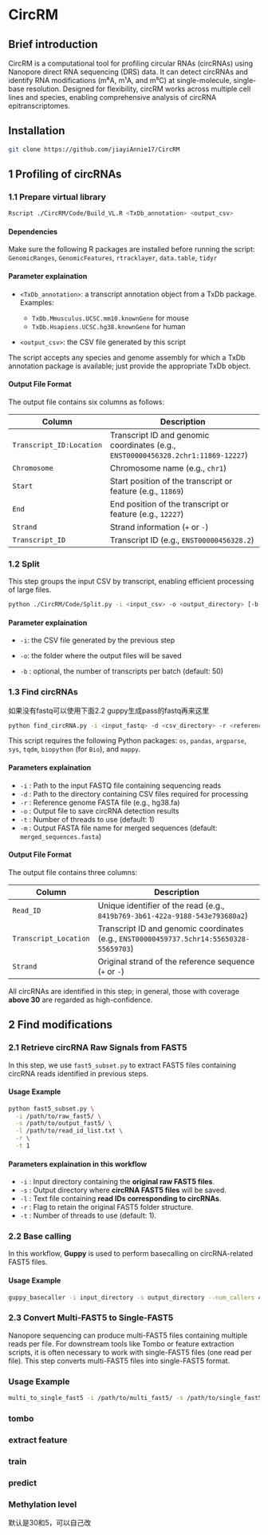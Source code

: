 # CircRM
## Brief introduction

CircRM is a computational tool for profiling circular RNAs (circRNAs) using Nanopore direct RNA sequencing (DRS) data. It can detect circRNAs and identify RNA modifications (m⁶A, m¹A, and m⁵C) at single-molecule, single-base resolution. Designed for flexibility, circRM works across multiple cell lines and species, enabling comprehensive analysis of circRNA epitranscriptomes.
## Installation
```bash
git clone https://github.com/jiayiAnnie17/CircRM
```
## 1 Profiling of circRNAs
### 1.1 Prepare virtual library

```bash
Rscript ./CircRM/Code/Build_VL.R <TxDb_annotation> <output_csv>
```
#### Dependencies

Make sure the following R packages are installed before running the script:  
`GenomicRanges`, `GenomicFeatures`, `rtracklayer`, `data.table`, `tidyr`

#### Parameter explaination
- `<TxDb_annotation>`: a transcript annotation object from a TxDb package.
  Examples:
   - `TxDb.Mmusculus.UCSC.mm10.knownGene` for mouse
   - `TxDb.Hsapiens.UCSC.hg38.knownGene` for human

- `<output_csv>`: the CSV file generated by this script

The script accepts any species and genome assembly for which a TxDb annotation package is available; just provide the appropriate TxDb object. 

#### Output File Format

The output file contains six columns as follows:

| Column | Description |
|--------|-------------|
| `Transcript_ID:Location` | Transcript ID and genomic coordinates (e.g., `ENST00000456328.2chr1:11869-12227`) |
| `Chromosome` | Chromosome name (e.g., `chr1`) |
| `Start` | Start position of the transcript or feature (e.g., `11869`) |
| `End` | End position of the transcript or feature (e.g., `12227`) |
| `Strand` | Strand information (`+` or `-`) |
| `Transcript_ID` | Transcript ID (e.g., `ENST00000456328.2`) |


### 1.2 Split
This step groups the input CSV by transcript, enabling efficient processing of large files.

```bash
python ./CircRM/Code/Split.py -i <input_csv> -o <output_directory> [-b <batch_size>]
```
#### Parameter explaination
- `-i`: the CSV file generated by the previous step

- `-o`: the folder where the output files will be saved

- `-b` : optional, the number of transcripts per batch (default: 50)
### 1.3 Find circRNAs
如果没有fastq可以使用下面2.2 guppy生成pass的fastq再来这里
```bash
python find_circRNA.py -i <input_fastq> -d <csv_directory> -r <reference_fasta> -o <output_file> [-t <threads>] [-m <merged_fasta>]
```
This script requires the following Python packages: `os`, `pandas`, `argparse`, `sys`, `tqdm`, `biopython` (for `Bio`), and `mappy`.

#### Parameters explaination

- `-i` : Path to the input FASTQ file containing sequencing reads
- `-d` : Path to the directory containing CSV files required for processing
- `-r` : Reference genome FASTA file (e.g., hg38.fa)
- `-o` : Output file to save circRNA detection results
- `-t` : Number of threads to use (default: 1)
- `-m` : Output FASTA file name for merged sequences (default: `merged_sequences.fasta`)
#### Output File Format

The output file contains three columns:

| Column | Description |
|--------|-------------|
| `Read_ID` | Unique identifier of the read (e.g., `8419b769-3b61-422a-9188-543e793680a2`) |
| `Transcript_Location` | Transcript ID and genomic coordinates (e.g., `ENST00000459737.5chr14:55650328-55659703`) |
| `Strand` | Original strand of the reference sequence (`+` or `-`) |

All circRNAs are identified in this step; in general, those with coverage **above 30** are regarded as high-confidence.
## 2 Find modifications
### 2.1 Retrieve circRNA Raw Signals from FAST5

In this step, we use `fast5_subset.py` to extract FAST5 files containing circRNA reads identified in previous steps.
#### Usage Example
```bash
python fast5_subset.py \
  -i /path/to/raw_fast5/ \
  -s /path/to/output_fast5/ \
  -l /path/to/read_id_list.txt \
  -r \
  -t 1
```
#### Parameters explaination in this workflow

- `-i` : Input directory containing the **original raw FAST5 files**.  
- `-s` : Output directory where **circRNA FAST5 files** will be saved.  
- `-l` : Text file containing **read IDs corresponding to circRNAs**.  
- `-r` : Flag to retain the original FAST5 folder structure.   
- `-t` : Number of threads to use (default: 1).  

### 2.2 Base calling
In this workflow, **Guppy** is used to perform basecalling on circRNA-related FAST5 files.
#### Usage Example
```bash
guppy_basecaller -i input_directory -s output_directory --num_callers 4 --recursive --fast5_out  --flowcell FLO-MIN106 --kit SQK-RNA002 --device cuda:0
```
### 2.3 Convert Multi-FAST5 to Single-FAST5

Nanopore sequencing can produce multi-FAST5 files containing multiple reads per file. For downstream tools like Tombo or feature extraction scripts, it is often necessary to work with single-FAST5 files (one read per file). This step converts multi-FAST5 files into single-FAST5 format.

### Usage Example

```bash
multi_to_single_fast5 -i /path/to/multi_fast5/ -s /path/to/single_fast5/ --recursive
```

### tombo
### extract feature
### train
### predict 
### Methylation level
默认是30和5，可以自己改
